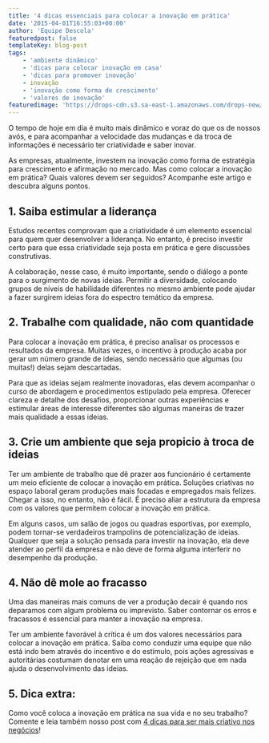 ```yaml
---
title: '4 dicas essenciais para colocar a inovação em prática'
date: '2015-04-01T16:55:03+00:00'
author: 'Equipe Descola'
featuredpost: false
templateKey: blog-post
tags:
    - 'ambiente dinâmico'
    - 'dicas para colocar inovação em casa'
    - 'dicas para promover inovação'
    - inovação
    - 'inovação como forma de crescimento'
    - 'valores de inovação'
featuredimage: 'https://drops-cdn.s3.sa-east-1.amazonaws.com/drops-new/wp-content/uploads/2015/04/01165503/inovacao_pratica1-150x150.png'
---
```

O tempo de hoje em dia é muito mais dinâmico e voraz do que os de nossos avós, e para acompanhar a velocidade das mudanças e da troca de informações é necessário ter criatividade e saber inovar.

As empresas, atualmente, investem na inovação como forma de estratégia para crescimento e afirmação no mercado. Mas como colocar a inovação em prática? Quais valores devem ser seguidos? Acompanhe este artigo e descubra alguns pontos.

**1. Saiba estimular a liderança**
----------------------------------

Estudos recentes comprovam que a criatividade é um elemento essencial para quem quer desenvolver a liderança. No entanto, é preciso investir certo para que essa criatividade seja posta em prática e gere discussões construtivas.

A colaboração, nesse caso, é muito importante, sendo o diálogo a ponte para o surgimento de novas ideias. Permitir a diversidade, colocando grupos de níveis de habilidade diferentes no mesmo ambiente pode ajudar a fazer surgirem ideias fora do espectro temático da empresa.

**2. Trabalhe com qualidade, não com quantidade**
-------------------------------------------------

Para colocar a inovação em prática, é preciso analisar os processos e resultados da empresa. Muitas vezes, o incentivo à produção acaba por gerar um número grande de ideias, sendo necessário que algumas (ou muitas!) delas sejam descartadas.

Para que as ideias sejam realmente inovadoras, elas devem acompanhar o curso de abordagem e procedimentos estipulado pela empresa. Oferecer clareza e detalhe dos desafios, proporcionar outras experiências e estimular áreas de interesse diferentes são algumas maneiras de trazer mais qualidade a essas ideias.

**3. Crie um ambiente que seja propicio à troca de ideias**
-----------------------------------------------------------

Ter um ambiente de trabalho que dê prazer aos funcionário é certamente um meio eficiente de colocar a inovação em prática. Soluções criativas no espaço laboral geram produções mais focadas e empregados mais felizes. Chegar a isso, no entanto, não é fácil. É preciso aliar a estrutura da empresa com os valores que permitem colocar a inovação em prática.

Em alguns casos, um salão de jogos ou quadras esportivas, por exemplo, podem tornar-se verdadeiros trampolins de potencialização de ideias. Qualquer que seja a solução pensada para investir na inovação, ela deve atender ao perfil da empresa e não deve de forma alguma interferir no desempenho da produção.

**4. Não dê mole ao fracasso**
------------------------------

Uma das maneiras mais comuns de ver a produção decair é quando nos deparamos com algum problema ou imprevisto. Saber contornar os erros e fracassos é essencial para manter a inovação na empresa.

Ter um ambiente favorável à crítica é um dos valores necessários para colocar a inovação em prática. Saiba como conduzir uma equipe que não está indo bem através do incentivo e do estímulo, pois ações agressivas e autoritárias costumam denotar em uma reação de rejeição que em nada ajuda o desenvolvimento das ideias.

**5. Dica extra:** 
-------------------

<span class="s1"><div class="onp-locker-call" data-lock-id="onpLock856329" style="display: none;">**Acolha diferentes perspectivas**
\----------------------------------

Inovar significa pensar fora da caixa, e para isso é preciso ver as coisas sob pontos de vista diferentes. No intuito de estimular essa atitude, pode ser interessante, por exemplo, criar um dia em que cada equipe trabalhe no lugar da outra, experimentando cumprir funções diferentes das suas e, assim, enxergando o trabalho com outros olhos.

<span class="s1"></span>

 </div> </span>

Como você coloca a inovação em prática na sua vida e no seu trabalho? Comente e leia também nosso post com [<span style="text-decoration: underline;">4 dicas para ser mais criativo nos negócios</span>](http://descola.org/drops/4-dicas-para-ser-criativo-nos-negocios/)!